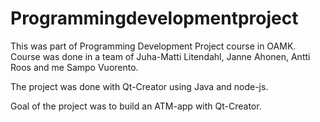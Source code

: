 # Programmingdevelopmentproject
This was part of Programming Development Project course in OAMK. Course was done in a team of Juha-Matti Litendahl, Janne Ahonen, Antti Roos and me Sampo Vuorento.

The project was done with Qt-Creator using Java and node-js.

Goal of the project was to build an ATM-app with Qt-Creator. 

